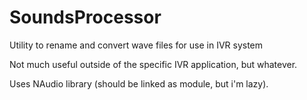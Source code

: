 # SoundsProcessor
Utility to rename and convert wave files for use in IVR system

Not much useful outside of the specific IVR application, but whatever.

Uses NAudio library (should be linked as module, but i'm lazy).
